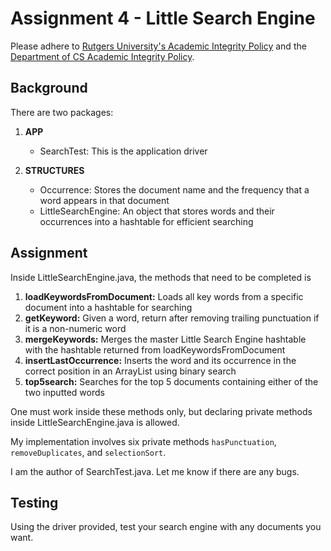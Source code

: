 # Assignment 4 - Little Search Engine

Please adhere to [Rutgers University's Academic Integrity Policy](http://academicintegrity.rutgers.edu/academic-integrity-policy/) and the [Department of CS Academic Integrity Policy](https://www.cs.rutgers.edu/academic-integrity/programming-assignments).

## Background

There are two packages:
1. **APP**
    - SearchTest: This is the application driver

2. **STRUCTURES**
    - Occurrence: Stores the document name and the frequency that a word appears in that document
    - LittleSearchEngine: An object that stores words and their occurrences into a hashtable for efficient searching
  
## Assignment

Inside LittleSearchEngine.java, the methods that need to be completed is

1. **loadKeywordsFromDocument:** Loads all key words from a specific document into a hashtable for searching
2. **getKeyword:** Given a word, return after removing trailing punctuation if it is a non-numeric word 
3. **mergeKeywords:** Merges the master Little Search Engine hashtable with the hashtable returned from loadKeywordsFromDocument
4. **insertLastOccurrence:** Inserts the word and its occurrence in the correct position in an ArrayList using binary search
5. **top5search:** Searches for the top 5 documents containing either of the two inputted words

One must work inside these methods only, but declaring private methods inside LittleSearchEngine.java is allowed.

My implementation involves six private methods `hasPunctuation`, `removeDuplicates`, and `selectionSort`.

I am the author of SearchTest.java. Let me know if there are any bugs.

## Testing

Using the driver provided, test your search engine with any documents you want.
